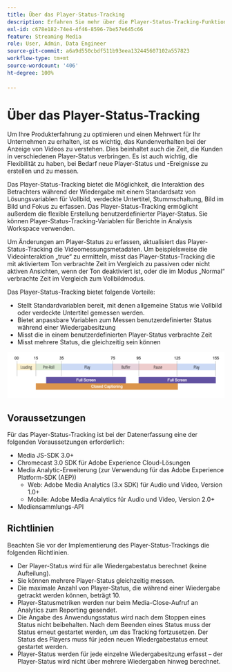 ```yaml
---
title: Über das Player-Status-Tracking
description: Erfahren Sie mehr über die Player-Status-Tracking-Funktion einschließlich der Anforderungen und Richtlinien für die Implementierung und die Reporting-Player-Status.
exl-id: c678e182-74e4-4f46-8596-7be57e645c66
feature: Streaming Media
role: User, Admin, Data Engineer
source-git-commit: a6a9d550cbdf511b93eea132445607102a557823
workflow-type: tm+mt
source-wordcount: '406'
ht-degree: 100%

---
```


# Über das Player-Status-Tracking

Um Ihre Produkterfahrung zu optimieren und einen Mehrwert für Ihr Unternehmen zu erhalten, ist es wichtig, das Kundenverhalten bei der Anzeige von Videos zu verstehen. Dies beinhaltet auch die Zeit, die Kunden in verschiedenen Player-Status verbringen.  Es ist auch wichtig, die Flexibilität zu haben, bei Bedarf neue Player-Status und -Ereignisse zu erstellen und zu messen.

Das Player-Status-Tracking bietet die Möglichkeit, die Interaktion des Betrachters während der Wiedergabe mit einem Standardsatz von Lösungsvariablen für Vollbild, verdeckte Untertitel, Stummschaltung, Bild im Bild und Fokus zu erfassen.  Das Player-Status-Tracking ermöglicht außerdem die flexible Erstellung benutzerdefinierter Player-Status. Sie können Player-Status-Tracking-Variablen für Berichte in Analysis Workspace verwenden.

Um Änderungen am Player-Status zu erfassen, aktualisiert das Player-Status-Tracking die Videomessungsmetadaten. Um beispielsweise die Videointeraktion „true“ zu ermitteln, misst das Player-Status-Tracking die mit aktiviertem Ton verbrachte Zeit im Vergleich zu passiven oder nicht aktiven Ansichten, wenn der Ton deaktiviert ist, oder die im Modus „Normal“ verbrachte Zeit im Vergleich zum Vollbildmodus.

Das Player-Status-Tracking bietet folgende Vorteile:

* Stellt Standardvariablen bereit, mit denen allgemeine Status wie Vollbild oder verdeckte Untertitel gemessen werden.
* Bietet anpassbare Variablen zum Messen benutzerdefinierter Status während einer Wiedergabesitzung
* Misst die in einem benutzerdefinierten Player-Status verbrachte Zeit
* Misst mehrere Status, die gleichzeitig sein können

![Player-Status-Tracking](assets/player_state_tracking.png)

## Voraussetzungen

Für das Player-Status-Tracking ist bei der Datenerfassung eine der folgenden Voraussetzungen erforderlich:
* Media JS-SDK 3.0+
* Chromecast 3.0 SDK für Adobe Experience Cloud-Lösungen
* Media Analytic-Erweiterung (zur Verwendung für das Adobe Experience Platform-SDK (AEP))
   * Web: Adobe Media Analytics (3.x SDK) für Audio und Video, Version 1.0+
   * Mobile: Adobe Media Analytics für Audio und Video, Version 2.0+
* Mediensammlungs-API

## Richtlinien

Beachten Sie vor der Implementierung des Player-Status-Trackings die folgenden Richtlinien.

* Der Player-Status wird für alle Wiedergabestatus berechnet (keine Aufteilung).
* Sie können mehrere Player-Status gleichzeitig messen.
* Die maximale Anzahl von Player-Status, die während einer Wiedergabe getrackt werden können, beträgt 10.
* Player-Statusmetriken werden nur beim Media-Close-Aufruf an Analytics zum Reporting gesendet.
* Die Angabe des Anwendungsstatus wird nach dem Stoppen eines Status nicht beibehalten. Nach dem Beenden eines Status muss der Status erneut gestartet werden, um das Tracking fortzusetzen. Der Status des Players muss für jeden neuen Wiedergabestatus erneut gestartet werden.
* Player-Status werden für jede einzelne Wiedergabesitzung erfasst – der Player-Status wird nicht über mehrere Wiedergaben hinweg berechnet.
